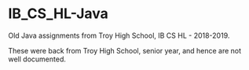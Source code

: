 # IB_CS_HL-Java
Old Java assignments from Troy High School, IB CS HL - 2018-2019.

These were back from Troy High School, senior year, and hence are not well documented.
